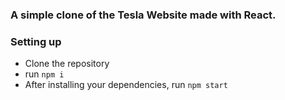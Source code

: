 ### A simple clone of the Tesla Website made with React.

### Setting up
- Clone the repository
- run `npm i`
- After installing your dependencies, run `npm start`